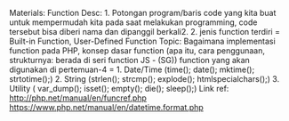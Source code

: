 Materials: Function
Desc:   1. Potongan program/baris code yang kita buat untuk mempermudah kita pada saat 
        melakukan programming, code tersebut bisa diberi nama dan dipanggil berkali2.
        2. jenis function terdiri = Built-in Function, User-Defined Function
Topic: Bagaimana implementasi function pada PHP, konsep dasar function (apa itu, cara penggunaan, strukturnya: berada di seri function JS - (SG))
        function yang akan digunakan di pertemuan-4 = 
        1. Date/Time (time(); date(); mktime(); strtotime();)
        2. String (strlen(); strcmp(); explode(); htmlspecialchars();)
        3. Utility ( var_dump(); isset(); empty(); die(); sleep();)
Link ref: 
http://php.net/manual/en/funcref.php
https://www.php.net/manual/en/datetime.format.php